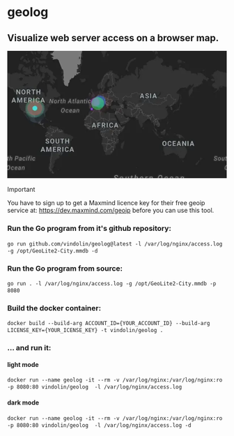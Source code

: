 # geolog
## Visualize web server access on a browser map.

![image](https://raw.githubusercontent.com/vindolin/geolog/main/screencast.webp)



> [!IMPORTANT]
> You have to sign up to get a Maxmind licence key for their free geoip service at: https://dev.maxmind.com/geoip before you can use this tool.

### Run the Go program from it's github repository:
```
go run github.com/vindolin/geolog@latest -l /var/log/nginx/access.log -g /opt/GeoLite2-City.mmdb -d
```


### Run the Go program from source:
```
go run . -l /var/log/nginx/access.log -g /opt/GeoLite2-City.mmdb -p 8080
```

### Build the docker container:

```
docker build --build-arg ACCOUNT_ID={YOUR_ACCOUNT_ID} --build-arg LICENSE_KEY={YOUR_ICENSE_KEY} -t vindolin/geolog .
```

### ... and run it:

#### light mode
```
docker run --name geolog -it --rm -v /var/log/nginx:/var/log/nginx:ro -p 8080:80 vindolin/geolog  -l /var/log/nginx/access.log
```

#### dark mode
```
docker run --name geolog -it --rm -v /var/log/nginx:/var/log/nginx:ro -p 8080:80 vindolin/geolog  -l /var/log/nginx/access.log -d
```
